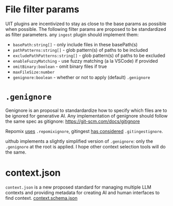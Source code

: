 # File filter params

UIT plugins are incentivized to stay as close to the base params as possible when possible. The following filter params are proposed to be standardized as filter parameters. any `ingest` plugin should implement them:

- `basePath:string[]` - only include files in these basePath(s)
- `pathPatterns:string[]` - glob pattern(s) of paths to be included
- `excludePathPatterns:string[]` - glob pattern(s) of paths to be excluded
- `enableFuzzyMatching` - use fuzzy matching (a la VSCode) if provided
- `omitBinary:boolean` - omit binary files if true
- `maxFileSize:number`
- `genignore:boolean` - whether or not to apply (default) `.genignore`

# `.genignore`

Genignore is an proposal to standardardize how to specify which files are to be ignored for generative AI. Any implementation of genignore should follow the same spec as gitignore: https://git-scm.com/docs/gitignore

Repomix [uses](https://github.com/yamadashy/repomix/blob/main/src/core/file/fileSearch.ts) `.repomixignore`, gitingest [has considered](https://github.com/cyclotruc/gitingest/issues/147) `.gitingestignore`.

uithub implements a slightly simplified version of `.genignore`: only the `.genignore` at the root is applied. I hope other context selection tools will do the same.

# context.json

`context.json` is a new proposed standard for managing multiple LLM contexts and providing metadata for creating AI and human interfaces to find context. [context.schema.json](https://github.com/janwilmake/uit/blob/main/uithub/static/context.schema.json)
